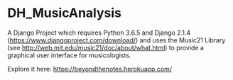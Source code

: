 # DH_MusicAnalysis

A Django Project which requires Python 3.6.5 and Django 2.1.4 (https://www.djangoproject.com/download/) and uses the Music21 Library (see http://web.mit.edu/music21/doc/about/what.html) to provide a graphical user interface for musicologists.

Explore it here: https://beyondthenotes.herokuapp.com/
